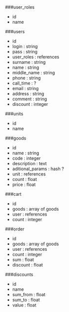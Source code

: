 ###user_roles
- id
- name

###users
- id
- login : string
- pass : string
- user_roles : references
- surname : string
- name : string
- middle_name : string
- phone : string
- call_time : ?
- email : string
- address : string
- comment : string
- discount : integer


###units
- id
- name

###goods
- id
- name : string
- code : integer
- description : text
- aditional_params : hash ?
- unit : references
- count : float
- price : float

###cart
- id
- goods : array of goods
- user : references
- count : integer

###order
- id
- goods : array of goods
- user : references
- count : integer
- sum : float
- discount : float

###discounts
- id
- name
- sum_from : float
- sum_to : float
- value : float
